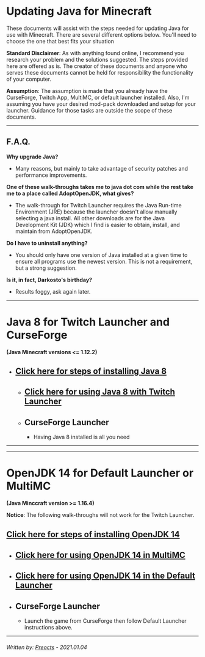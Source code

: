 # Updating Java for Minecraft

These documents will assist with the steps needed for updating Java for use with Minecraft.  There are several different options below.  You'll need to choose the one that best fits your situation

**Standard Disclaimer**: As with anything found online, I recommend you research your problem and the solutions suggested. The steps provided here are offered as is. The creator of these documents and anyone who serves these documents cannot be held for responsibility the functionality of your computer.

**Assumption**: The assumption is made that you already have the CurseForge, Twitch App, MultiMC, or default launcher installed. Also, I'm assuming you have your desired mod-pack downloaded and setup for your launcher. Guidance for those tasks are outside the scope of these documents.

---

## F.A.Q.

**Why upgrade Java?**

- Many reasons, but mainly to take advantage of security patches and performance improvements.

**One of these walk-throughs takes me to java dot com while the rest take me to a place called AdoptOpenJDK, what gives?**

- The walk-through for Twitch Launcher requires the Java Run-time Environment (JRE) because the launcher doesn't allow manually selecting a java install.  All other downloads are for the Java Development Kit (JDK) which I find is easier to obtain, install, and maintain from AdoptOpenJDK.

**Do I have to uninstall anything?**

- You should only have one version of Java installed at a given time to ensure all programs use the newest version.  This is not a requirement, but a strong suggestion.

**Is it, in fact, Darkosto's birthday?**
- Results foggy, ask again later.

---

# Java 8 for Twitch Launcher and CurseForge

**(Java Minecraft versions <= 1.12.2)**

- ## [Click here for steps of installing Java 8](installjava8.md)
  - ## [Click here for using Java 8 with Twitch Launcher](walkthru-pic.md)
  - ## CurseForge Launcher
    - Having Java 8 installed is all you need

---
---

# OpenJDK 14 for Default Launcher or MultiMC

**(Java Minccraft version >= 1.16.4)**

**Notice**: The following walk-throughs will not work for the Twitch Launcher.

## [Click here for steps of installing OpenJDK 14](install_adoptopenjdk.md)

- ## [Click here for using OpenJDK 14 in MultiMC](multimc_launcher.md)

- ## [Click here for using OpenJDK 14 in the Default Launcher](default_launcher.md)

- ## CurseForge Launcher
  - Launch the game from CurseForge then follow Default Launcher instructions above.

---

###### *Written by: [Preocts](https://github.com/Preocts) - 2021.01.04*